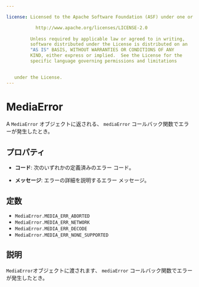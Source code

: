 ```yaml
---

license: Licensed to the Apache Software Foundation (ASF) under one or more contributor license agreements. See the NOTICE file distributed with this work for additional information regarding copyright ownership. The ASF licenses this file to you under the Apache License, Version 2.0 (the "License"); you may not use this file except in compliance with the License. You may obtain a copy of the License at

           http://www.apache.org/licenses/LICENSE-2.0
    
         Unless required by applicable law or agreed to in writing,
         software distributed under the License is distributed on an
         "AS IS" BASIS, WITHOUT WARRANTIES OR CONDITIONS OF ANY
         KIND, either express or implied.  See the License for the
         specific language governing permissions and limitations
    

   under the License.
---
```


# MediaError

A `MediaError` オブジェクトに返される、 `mediaError` コールバック関数でエラーが発生したとき。

## プロパティ

*   **コード**: 次のいずれかの定義済みのエラー コード。

*   **メッセージ**: エラーの詳細を説明するエラー メッセージ。

## 定数

*   `MediaError.MEDIA_ERR_ABORTED`
*   `MediaError.MEDIA_ERR_NETWORK`
*   `MediaError.MEDIA_ERR_DECODE`
*   `MediaError.MEDIA_ERR_NONE_SUPPORTED`

## 説明

`MediaError`オブジェクトに渡されます、 `mediaError` コールバック関数でエラーが発生したとき。